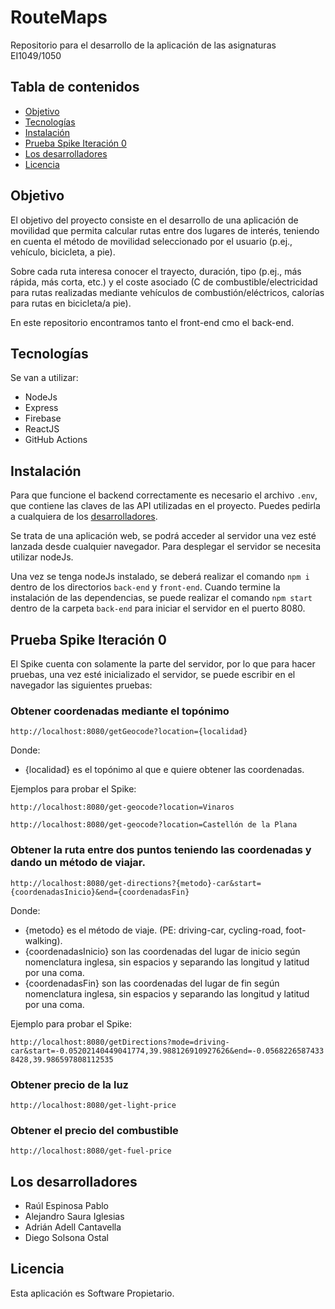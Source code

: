 # RouteMaps
Repositorio para el desarrollo de la aplicación de las asignaturas EI1049/1050

## Tabla de contenidos 

* [Objetivo](#objetivo)
* [Tecnologías](#tecnologías)
* [Instalación](#instalación)
* [Prueba Spike Iteración 0](#prueba-spike-iteración-0)
* [Los desarrolladores](#los-desarrolladores)
* [Licencia](#licencia)
 
## Objetivo

El objetivo del proyecto consiste en el desarrollo de una aplicación de movilidad que permita calcular rutas entre dos lugares de interés, teniendo en cuenta el método de movilidad seleccionado por el usuario (p.ej., vehículo,
bicicleta, a pie).

Sobre cada ruta interesa conocer el trayecto, duración, tipo (p.ej., más rápida, más corta, etc.) y el coste asociado (C de combustible/electricidad para rutas realizadas mediante vehículos de combustión/eléctricos,
calorías para rutas en bicicleta/a pie).

En este repositorio encontramos tanto el front-end cmo el back-end.

## Tecnologías 

Se van a utilizar: 
* NodeJs
* Express
* Firebase
* ReactJS
* GitHub Actions
  
## Instalación 

Para que funcione el backend correctamente es necesario el archivo `.env`, que contiene las claves de las API utilizadas en el proyecto. Puedes pedirla a cualquiera de los [desarrolladores](#los-desarrolladores).  

Se trata de una aplicación web, se podrá acceder al servidor una vez esté lanzada desde cualquier navegador. Para desplegar el servidor se necesita utilizar nodeJs.

Una vez se tenga nodeJs instalado, se deberá realizar el comando `npm i` dentro de los directorios `back-end` y `front-end`. Cuando termine la instalación de las dependencias, se puede realizar el comando `npm start` dentro de la carpeta `back-end` para iniciar el servidor en el puerto 8080.

## Prueba Spike Iteración 0

El Spike cuenta con solamente la parte del servidor, por lo que para hacer pruebas, una vez esté inicializado el servidor, se puede escribir en el navegador las siguientes pruebas:

### Obtener coordenadas mediante el topónimo
`http://localhost:8080/getGeocode?location={localidad}`

Donde:
* {localidad} es el topónimo al que e quiere obtener las coordenadas.

Ejemplos para probar el Spike:

`http://localhost:8080/get-geocode?location=Vinaros`

`http://localhost:8080/get-geocode?location=Castellón de la Plana`

### Obtener la ruta entre dos puntos teniendo las coordenadas y dando un método de viajar.
`http://localhost:8080/get-directions?{metodo}-car&start={coordenadasInicio}&end={coordenadasFin}`

Donde:
* {metodo} es el método de viaje. (PE: driving-car, cycling-road, foot-walking).
* {coordenadasInicio} son las coordenadas del lugar de inicio según nomenclatura inglesa, sin espacios y separando las longitud y latitud por una coma.
* {coordenadasFin} son las coordenadas del lugar de fin según nomenclatura inglesa, sin espacios y separando las longitud y latitud por una coma.

Ejemplo para probar el Spike:

`http://localhost:8080/getDirections?mode=driving-car&start=-0.05202140449041774,39.988126910927626&end=-0.05682265874338428,39.986597808112535`

### Obtener precio de la luz
`http://localhost:8080/get-light-price`


### Obtener el precio del combustible
`http://localhost:8080/get-fuel-price`


## Los desarrolladores 

* Raúl Espinosa Pablo
* Alejandro Saura Iglesias
* Adrián Adell Cantavella
* Diego Solsona Ostal
 
## Licencia 

Esta aplicación es Software Propietario.
